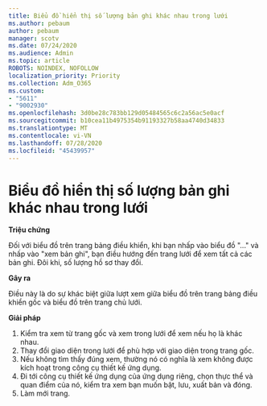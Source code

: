 ```yaml
---
title: Biểu đồ hiển thị số lượng bản ghi khác nhau trong lưới
ms.author: pebaum
author: pebaum
manager: scotv
ms.date: 07/24/2020
ms.audience: Admin
ms.topic: article
ROBOTS: NOINDEX, NOFOLLOW
localization_priority: Priority
ms.collection: Adm_O365
ms.custom:
- "5611"
- "9002930"
ms.openlocfilehash: 3d0be28c783bb129d05484565c6c2a56ac5e0acf
ms.sourcegitcommit: b10cea11b4975354b91193327b58aa4740d34833
ms.translationtype: MT
ms.contentlocale: vi-VN
ms.lasthandoff: 07/28/2020
ms.locfileid: "45439957"
---
```

# <a name="chart-shows-different-number-of-records-in-grid"></a>Biểu đồ hiển thị số lượng bản ghi khác nhau trong lưới

**Triệu chứng**

Đối với biểu đồ trên trang bảng điều khiển, khi bạn nhấp vào biểu đồ "..." và nhấp vào "xem bản ghi", bạn điều hướng đến trang lưới để xem tất cả các bản ghi. Đôi khi, số lượng hồ sơ thay đổi.

**Gây ra**

Điều này là do sự khác biệt giữa lượt xem giữa biểu đồ trên trang bảng điều khiển gốc và biểu đồ trên trang chủ lưới.  

**Giải pháp**

1. Kiểm tra xem từ trang gốc và xem trong lưới để xem nếu họ là khác nhau.
2. Thay đổi giao diện trong lưới để phù hợp với giao diện trong trang gốc.
3. Nếu không tìm thấy đúng xem, thường nó có nghĩa là xem không được kích hoạt trong công cụ thiết kế ứng dụng.
4. Đi tới công cụ thiết kế ứng dụng của ứng dụng riêng, chọn thực thể và quan điểm của nó, kiểm tra xem bạn muốn bật, lưu, xuất bản và đóng.
5. Làm mới trang.